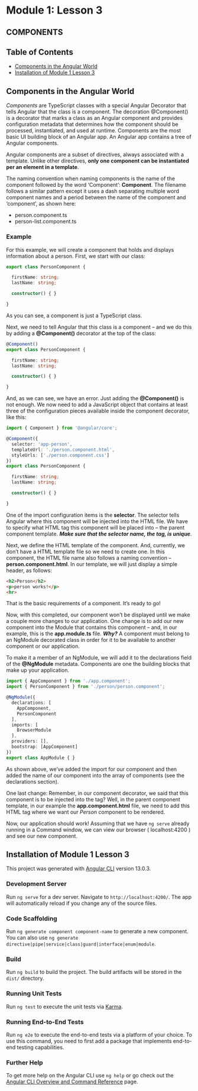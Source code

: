 # Module 1: Lesson 3

## COMPONENTS

## Table of Contents

- [Components in the Angular World](#components-in-the-angular-world)
- [Installation of Module 1 Lesson 3](#installation-of-module-1-lesson-3)

## Components in the Angular World
_Components_ are TypeScript classes with a special Angular Decorator that tells Angular that the class is a component. The decoration @Component() is a decorator that marks a class as an Angular component and provides configuration metadata that determines how the component should be processed, instantiated, and used at runtime. Components are the most basic UI building block of an Angular app. An Angular app contains a tree of Angular components.


Angular components are a subset of directives, always associated with a template. Unlike other directives, **only one component can be instantiated per an element in a template**.


The naming convention when naming components is the name of the component followed by the word ‘Component’: **<ComponentName>Component**. The filename follows a similar pattern except it uses a dash separating multiple word component names and a period between the name of the component and ‘component’, as shown here:
* person.component.ts
* person-list.component.ts


### Example
For this example, we will create a component that holds and displays information about a person. First, we start with our class:

```TypeScript
export class PersonComponent {

  firstName: string;
  lastName: string;

  constructor() { }

}
```

As you can see, a component is just a TypeScript class.

Next, we need to tell Angular that this class is a component – and we do this by adding a **@Component()** decorator at the top of the class:

```TypeScript
@Component()
export class PersonComponent {

  firstName: string;
  lastName: string;

  constructor() { }

}

```

And, as we can see, we have an error. Just adding the **@Component()** is not enough. We now need to add a JavaScript object that contains at least three of the configuration pieces available inside the component decorator, like this:

```TypeScript
import { Component } from '@angular/core';

@Component({
  selector: 'app-person',
  templateUrl: './person.component.html',
  styleUrls: ['./person.component.css']
})
export class PersonComponent {

  firstName: string;
  lastName: string;

  constructor() { }

}

```

One of the import configuration items is the **selector**. The selector tells Angular where this component will be injected into the HTML file. We have to specify what HTML tag this component will be placed into – the parent component template. ***Make sure that the selector name, the tag, is unique***.

Next, we define the HTML template of the component. And, currently, we don’t have a HTML template file so we need to create one. In this component, the HTML file name also follows a naming convention – **person.component.html**. In our template, we will just display a simple header, as follows:

```html
<h2>Person</h2>
<p>person works!</p>
<hr>
```

That is the basic requirements of a component. It’s ready to go!

Now, with this completed, our component won’t be displayed until we make a couple more changes to our application. One change is to add our new component into the Module that contains this component – and, in our example, this is the **app.module.ts** file. ***Why?*** A component must belong to an NgModule decorated class in order for it to be available to another component or our application. 

To make it a member of an NgModule, we will add it to the declarations field of the **@NgModule** metadata. Components are one the building blocks that make up your application.

```TypeScript
import { AppComponent } from './app.component';
import { PersonComponent } from './person/person.component';

@NgModule({
  declarations: [
    AppComponent,
    PersonComponent
  ],
  imports: [
    BrowserModule
  ],
  providers: [],
  bootstrap: [AppComponent]
})
export class AppModule { }
```

As shown above, we’ve added the import for our component and then added the name of our component into the array of components (see the declarations section).
  
One last change: Remember, in our component decorator, we said that this component is to be injected into the **<app-person>** tag? Well, in the parent component template, in our example the **app.component.html** file, we need to add this HTML tag where we want our _Person_ component to be rendered. 

Now, our application should work! Assuming that we have `ng serve` already running in a Command window, we can view our browser ( localhost:4200 ) and see our new component.

## Installation of Module 1 Lesson 3

This project was generated with [Angular CLI](https://github.com/angular/angular-cli) version 13.0.3.

### Development Server

Run `ng serve` for a dev server. Navigate to `http://localhost:4200/`. The app will automatically reload if you change any of the source files.

### Code Scaffolding

Run `ng generate component component-name` to generate a new component. You can also use `ng generate directive|pipe|service|class|guard|interface|enum|module`.

### Build

Run `ng build` to build the project. The build artifacts will be stored in the `dist/` directory.

### Running Unit Tests

Run `ng test` to execute the unit tests via [Karma](https://karma-runner.github.io).

### Running End-to-End Tests

Run `ng e2e` to execute the end-to-end tests via a platform of your choice. To use this command, you need to first add a package that implements end-to-end testing capabilities.

### Further Help

To get more help on the Angular CLI use `ng help` or go check out the [Angular CLI Overview and Command Reference](https://angular.io/cli) page.
